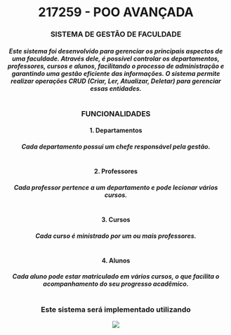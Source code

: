 <h1 align="center">217259 - POO AVANÇADA</h1>

<h3 align="center">SISTEMA DE GESTÃO DE FACULDADE</h4>

<h5 align="center">Este sistema foi desenvolvido para gerenciar os principais aspectos de uma faculdade. Através dele, é possível controlar os departamentos, professores, cursos e alunos, facilitando o processo de administração e garantindo uma gestão eficiente das informações. O sistema permite realizar operações CRUD (Criar, Ler, Atualizar, Deletar) para gerenciar essas entidades.
</h5>

<h1></h1>

<h3 align="center">FUNCIONALIDADES</h4>


<h4 align="center">1. Departamentos</h4>
<h5 align="center">Cada departamento possui um chefe responsável pela gestão.</h5>
<h1></h1>

<h4 align="center">2. Professores</h4>
<h5 align="center">Cada professor pertence a um departamento e pode lecionar vários cursos.</h5>
<h1></h1>

<h4 align="center">3. Cursos</h4>
<h5 align="center">Cada curso é ministrado por um ou mais professores.</h5>
<h1></h1>

<h4 align="center">4. Alunos</h4>
<h5 align="center">Cada aluno pode estar matriculado em vários cursos, o que facilita o acompanhamento do seu progresso acadêmico.</h5>

<h1></h1>
<h3 align="center">Este sistema será implementado utilizando</h4>

<p align="center">
  <a href="https://skillicons.dev">
    <img src="https://skillicons.dev/icons?i=java,spring,postgresql" />
  </a>
</p>
